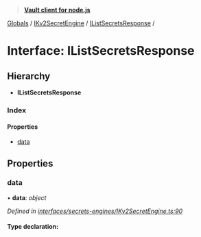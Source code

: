 > **[Vault client for node.js](../README.md)**

[Globals](../globals.md) / [IKv2SecretEngine](../modules/ikv2secretengine.md) / [IListSecretsResponse](ikv2secretengine.ilistsecretsresponse.md) /

# Interface: IListSecretsResponse

## Hierarchy

* **IListSecretsResponse**

### Index

#### Properties

* [data](ikv2secretengine.ilistsecretsresponse.md#data)

## Properties

###  data

• **data**: *object*

*Defined in [interfaces/secrets-engines/IKv2SecretEngine.ts:90](https://github.com/theogravity/vault-tacular/blob/7a596ac/src/interfaces/secrets-engines/IKv2SecretEngine.ts#L90)*

#### Type declaration: